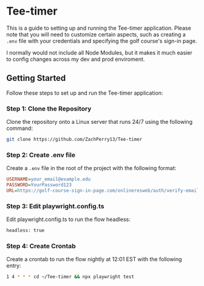 # Tee-timer

This is a guide to setting up and running the Tee-timer application. Please note that you will need to customize certain aspects, such as creating a `.env` file with your credentials and specifying the golf course's sign-in page.

I normally would not include all Node Modules, but it makes it much easier to config changes across my dev and prod enviroment. 

## Getting Started

Follow these steps to set up and run the Tee-timer application:

### Step 1: Clone the Repository

Clone the repository onto a Linux server that runs 24/7 using the following command:

```bash
git clone https://github.com/ZachPerry13/Tee-timer
```

### Step 2: Create .env file

Create a `.env` file in the root of the project with the following format:

```ini
USERNAME=your_email@example.edu
PASSWORD=YourPassword123
URL=https://golf-course-sign-in-page.com/onlineresweb/auth/verify-email
```


### Step 3: Edit playwright.config.ts

Edit playwright.config.ts to run the flow headless:

```bash
headless: true
```

### Step 4: Create Crontab

Create a crontab to run the flow nightly at 12:01 EST with the following entry:

```bash
1 4 * * * cd ~/Tee-timer && npx playwright test
```

